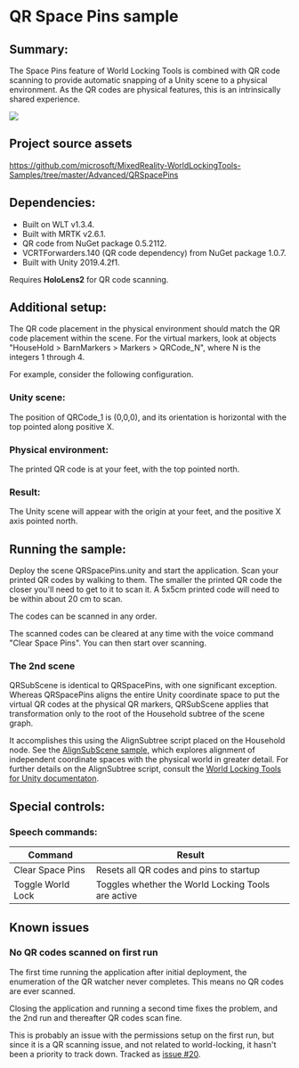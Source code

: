 # QR Space Pins sample

## Summary:

The Space Pins feature of World Locking Tools is combined with QR code scanning to provide automatic snapping of a Unity scene to a physical environment. As the QR codes are physical features, this is an intrinsically shared experience. 

![](~/DocGen/Images/Screens/QRScanCabinet.jpg)

## Project source assets

https://github.com/microsoft/MixedReality-WorldLockingTools-Samples/tree/master/Advanced/QRSpacePins

## Dependencies:
* Built on WLT v1.3.4.
* Built with MRTK v2.6.1.
* QR code from NuGet package 0.5.2112.
* VCRTForwarders.140 (QR code dependency) from NuGet package 1.0.7. 
* Built with Unity 2019.4.2f1.

Requires **HoloLens2** for QR code scanning.

## Additional setup:

The QR code placement in the physical environment should match the QR code placement within the scene. For the virtual markers, look at objects "HouseHold > BarnMarkers > Markers > QRCode_N", where N is the integers 1 through 4. 

For example, consider the following configuration.

### Unity scene:
The position of QRCode_1 is (0,0,0), and its orientation is horizontal with the top pointed along positive X.

### Physical environment:
The printed QR code is at your feet, with the top pointed north.

### Result:
The Unity scene will appear with the origin at your feet, and the positive X axis pointed north.

## Running the sample:

Deploy the scene QRSpacePins.unity and start the application. Scan your printed QR codes by walking to them. The smaller the printed QR code the closer you'll need to get to it to scan it. A 5x5cm printed code will need to be within about 20 cm to scan.

The codes can be scanned in any order.

The scanned codes can be cleared at any time with the voice command "Clear Space Pins". You can then start over scanning.

### The 2nd scene

QRSubScene is identical to QRSpacePins, with one significant exception. Whereas QRSpacePins aligns the entire Unity coordinate space to put the virtual QR codes at the physical QR markers, QRSubScene applies that transformation only to the root of the Household subtree of the scene graph.

It accomplishes this using the AlignSubtree script placed on the Household node. See the [AlignSubScene sample](../AlignSubScene/AlignSubScene.md), which explores alignment of independent coordinate spaces with the physical world in greater detail. For further details on the AlignSubtree script, consult the [World Locking Tools for Unity documentaton](https://microsoft.github.io/MixedReality-WorldLockingTools-Unity/DocGen/Temp/api/Microsoft.MixedReality.WorldLocking.Examples.AlignSubtree.html?q=alignsubtree).

## Special controls:

### Speech commands:

| Command              | Result
|----------------------|------------------------------------------------------
| Clear Space Pins     | Resets all QR codes and pins to startup
| Toggle World Lock    | Toggles whether the World Locking Tools are active

## Known issues

### No QR codes scanned on first run

The first time running the application after initial deployment, the enumeration of the QR watcher never completes. This means no QR codes are ever scanned.

Closing the application and running a second time fixes the problem, and the 2nd run and thereafter QR codes scan fine.

This is probably an issue with the permissions setup on the first run, but since it is a QR scanning issue, and not related to world-locking, it hasn't been a priority to track down. Tracked as [issue #20](https://github.com/microsoft/MixedReality-WorldLockingTools-Samples/issues/20).